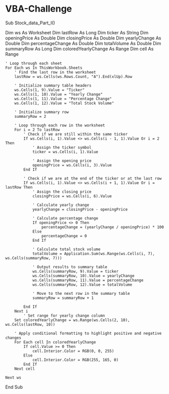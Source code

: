 # VBA-Challenge
Sub Stock_data_Part_I()
 
   Dim ws As Worksheet
    Dim lastRow As Long
    Dim ticker As String
    Dim openingPrice As Double
    Dim closingPrice As Double
    Dim yearlyChange As Double
    Dim percentageChange As Double
    Dim totalVolume As Double
    Dim summaryRow As Long
    Dim coloredYearlyChange As Range
    Dim cell As Range
    
    ' Loop through each sheet
    For Each ws In ThisWorkbook.Sheets
        ' Find the last row in the worksheet
        lastRow = ws.Cells(ws.Rows.Count, "A").End(xlUp).Row
        
        ' Initialize summary table headers
        ws.Cells(1, 9).Value = "Ticker"
        ws.Cells(1, 10).Value = "Yearly Change"
        ws.Cells(1, 11).Value = "Percentage Change"
        ws.Cells(1, 12).Value = "Total Stock Volume"
        
        ' Initialize summary row
        summaryRow = 2
        
        ' Loop through each row in the worksheet
        For i = 2 To lastRow
            ' Check if we are still within the same ticker
            If ws.Cells(i, 1).Value <> ws.Cells(i - 1, 1).Value Or i = 2 Then
                ' Assign the ticker symbol
                ticker = ws.Cells(i, 1).Value
                
                ' Assign the opening price
                openingPrice = ws.Cells(i, 3).Value
            End If
            
            ' Check if we are at the end of the ticker or at the last row
            If ws.Cells(i, 1).Value <> ws.Cells(i + 1, 1).Value Or i = lastRow Then
                ' Assign the closing price
                closingPrice = ws.Cells(i, 6).Value
                
                ' Calculate yearly change
                yearlyChange = closingPrice - openingPrice
                
                ' Calculate percentage change
                If openingPrice <> 0 Then
                    percentageChange = (yearlyChange / openingPrice) * 100
                Else
                    percentageChange = 0
                End If
                
                ' Calculate total stock volume
                totalVolume = Application.Sum(ws.Range(ws.Cells(i, 7), ws.Cells(summaryRow, 7)))
                
                ' Output results to summary table
                ws.Cells(summaryRow, 9).Value = ticker
                ws.Cells(summaryRow, 10).Value = yearlyChange
                ws.Cells(summaryRow, 11).Value = percentageChange
                ws.Cells(summaryRow, 12).Value = totalVolume
                
                ' Move to the next row in the summary table
                summaryRow = summaryRow + 1
                
            End If
        Next i
            ' Set range for yearly change column
        Set coloredYearlyChange = ws.Range(ws.Cells(2, 10), ws.Cells(lastRow, 10))
        
        ' Apply conditional formatting to highlight positive and negative changes
        For Each cell In coloredYearlyChange
            If cell.Value >= 0 Then
                cell.Interior.Color = RGB(0, 0, 255)
            Else
                cell.Interior.Color = RGB(255, 165, 0)
            End If
        Next cell
      
    Next ws
End Sub
